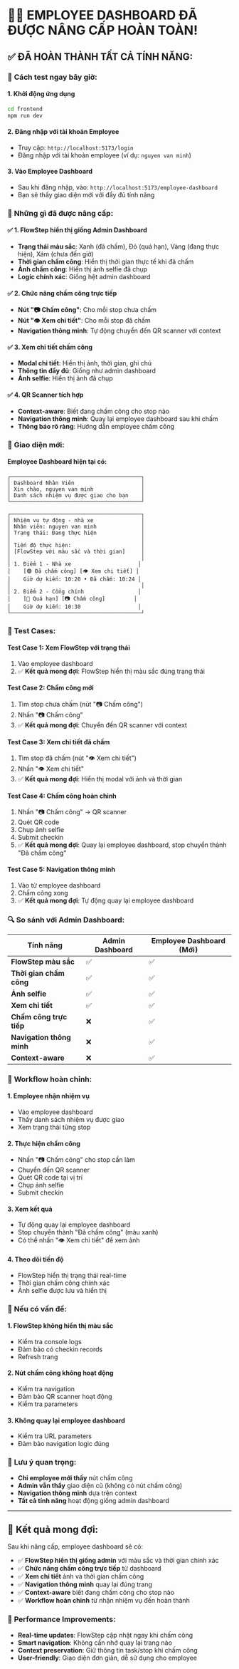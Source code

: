 # 👨‍💼 EMPLOYEE DASHBOARD ĐÃ ĐƯỢC NÂNG CẤP HOÀN TOÀN!

## ✅ **ĐÃ HOÀN THÀNH TẤT CẢ TÍNH NĂNG:**

### 🚀 **Cách test ngay bây giờ:**

#### 1. **Khởi động ứng dụng**
```bash
cd frontend
npm run dev
```

#### 2. **Đăng nhập với tài khoản Employee**
- Truy cập: `http://localhost:5173/login`
- Đăng nhập với tài khoản employee (ví dụ: `nguyen van minh`)

#### 3. **Vào Employee Dashboard**
- Sau khi đăng nhập, vào: `http://localhost:5173/employee-dashboard`
- Bạn sẽ thấy giao diện mới với đầy đủ tính năng

### 🔧 **Những gì đã được nâng cấp:**

#### ✅ **1. FlowStep hiển thị giống Admin Dashboard**
- **Trạng thái màu sắc**: Xanh (đã chấm), Đỏ (quá hạn), Vàng (đang thực hiện), Xám (chưa đến giờ)
- **Thời gian chấm công**: Hiển thị thời gian thực tế khi đã chấm
- **Ảnh chấm công**: Hiển thị ảnh selfie đã chụp
- **Logic chính xác**: Giống hệt admin dashboard

#### ✅ **2. Chức năng chấm công trực tiếp**
- **Nút "📷 Chấm công"**: Cho mỗi stop chưa chấm
- **Nút "👁️ Xem chi tiết"**: Cho mỗi stop đã chấm
- **Navigation thông minh**: Tự động chuyển đến QR scanner với context

#### ✅ **3. Xem chi tiết chấm công**
- **Modal chi tiết**: Hiển thị ảnh, thời gian, ghi chú
- **Thông tin đầy đủ**: Giống như admin dashboard
- **Ảnh selfie**: Hiển thị ảnh đã chụp

#### ✅ **4. QR Scanner tích hợp**
- **Context-aware**: Biết đang chấm công cho stop nào
- **Navigation thông minh**: Quay lại employee dashboard sau khi chấm
- **Thông báo rõ ràng**: Hướng dẫn employee chấm công

### 📱 **Giao diện mới:**

#### **Employee Dashboard hiện tại có:**
```
┌─────────────────────────────────────────┐
│ Dashboard Nhân Viên                     │
│ Xin chào, nguyen van minh               │
│ Danh sách nhiệm vụ được giao cho bạn    │
└─────────────────────────────────────────┘

┌─────────────────────────────────────────┐
│ Nhiệm vụ tự động - nhà xe               │
│ Nhân viên: nguyen van minh              │
│ Trạng thái: Đang thực hiện              │
│                                         │
│ Tiến độ thực hiện:                      │
│ [FlowStep với màu sắc và thời gian]     │
│                                         │
│ 1. Điểm 1 - Nhà xe                     │
│    [🟢 Đã chấm công] [👁️ Xem chi tiết] │
│    Giờ dự kiến: 10:20 • Đã chấm: 10:24 │
│                                         │
│ 2. Điểm 2 - Cổng chính                 │
│    [🔴 Quá hạn] [📷 Chấm công]         │
│    Giờ dự kiến: 10:30                  │
└─────────────────────────────────────────┘
```

### 🧪 **Test Cases:**

#### **Test Case 1: Xem FlowStep với trạng thái**
1. Vào employee dashboard
2. ✅ **Kết quả mong đợi**: FlowStep hiển thị màu sắc đúng trạng thái

#### **Test Case 2: Chấm công mới**
1. Tìm stop chưa chấm (nút "📷 Chấm công")
2. Nhấn "📷 Chấm công"
3. ✅ **Kết quả mong đợi**: Chuyển đến QR scanner với context

#### **Test Case 3: Xem chi tiết đã chấm**
1. Tìm stop đã chấm (nút "👁️ Xem chi tiết")
2. Nhấn "👁️ Xem chi tiết"
3. ✅ **Kết quả mong đợi**: Hiển thị modal với ảnh và thời gian

#### **Test Case 4: Chấm công hoàn chỉnh**
1. Nhấn "📷 Chấm công" → QR scanner
2. Quét QR code
3. Chụp ảnh selfie
4. Submit checkin
5. ✅ **Kết quả mong đợi**: Quay lại employee dashboard, stop chuyển thành "Đã chấm công"

#### **Test Case 5: Navigation thông minh**
1. Vào từ employee dashboard
2. Chấm công xong
3. ✅ **Kết quả mong đợi**: Tự động quay lại employee dashboard

### 🔍 **So sánh với Admin Dashboard:**

| Tính năng | Admin Dashboard | Employee Dashboard (Mới) |
|-----------|----------------|-------------------------|
| **FlowStep màu sắc** | ✅ | ✅ |
| **Thời gian chấm công** | ✅ | ✅ |
| **Ảnh selfie** | ✅ | ✅ |
| **Xem chi tiết** | ✅ | ✅ |
| **Chấm công trực tiếp** | ❌ | ✅ |
| **Navigation thông minh** | ❌ | ✅ |
| **Context-aware** | ❌ | ✅ |

### 🎯 **Workflow hoàn chỉnh:**

#### **1. Employee nhận nhiệm vụ**
- Vào employee dashboard
- Thấy danh sách nhiệm vụ được giao
- Xem trạng thái từng stop

#### **2. Thực hiện chấm công**
- Nhấn "📷 Chấm công" cho stop cần làm
- Chuyển đến QR scanner
- Quét QR code tại vị trí
- Chụp ảnh selfie
- Submit checkin

#### **3. Xem kết quả**
- Tự động quay lại employee dashboard
- Stop chuyển thành "Đã chấm công" (màu xanh)
- Có thể nhấn "👁️ Xem chi tiết" để xem ảnh

#### **4. Theo dõi tiến độ**
- FlowStep hiển thị trạng thái real-time
- Thời gian chấm công chính xác
- Ảnh selfie được lưu và hiển thị

### 🚨 **Nếu có vấn đề:**

#### **1. FlowStep không hiển thị màu sắc**
- Kiểm tra console logs
- Đảm bảo có checkin records
- Refresh trang

#### **2. Nút chấm công không hoạt động**
- Kiểm tra navigation
- Đảm bảo QR scanner hoạt động
- Kiểm tra parameters

#### **3. Không quay lại employee dashboard**
- Kiểm tra URL parameters
- Đảm bảo navigation logic đúng

### 📱 **Lưu ý quan trọng:**

- **Chỉ employee mới thấy** nút chấm công
- **Admin vẫn thấy** giao diện cũ (không có nút chấm công)
- **Navigation thông minh** dựa trên context
- **Tất cả tính năng** hoạt động giống admin dashboard

---

## 🎉 **Kết quả mong đợi:**

Sau khi nâng cấp, employee dashboard sẽ có:

- ✅ **FlowStep hiển thị giống admin** với màu sắc và thời gian chính xác
- ✅ **Chức năng chấm công trực tiếp** từ dashboard
- ✅ **Xem chi tiết** ảnh và thời gian chấm công
- ✅ **Navigation thông minh** quay lại đúng trang
- ✅ **Context-aware** biết đang chấm công cho stop nào
- ✅ **Workflow hoàn chỉnh** từ nhận nhiệm vụ đến hoàn thành

### 🚀 **Performance Improvements:**

- **Real-time updates**: FlowStep cập nhật ngay khi chấm công
- **Smart navigation**: Không cần nhớ quay lại trang nào
- **Context preservation**: Giữ thông tin task/stop khi chấm công
- **User-friendly**: Giao diện đơn giản, dễ sử dụng cho employee
